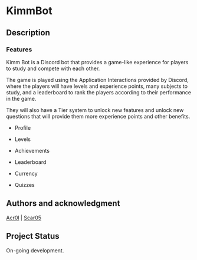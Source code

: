 # KimmBot

## Description

### Features

Kimm Bot is a Discord bot that provides a game-like experience for players to study and compete with each other.

The game is played using the Application Interactions provided by Discord, where the players will have levels and experience points, many subjects to study, and a leaderboard to rank the players according to their performance in the game.

They will also have a Tier system to unlock new features and unlock new questions that will provide them more experience points and other benefits.

- Profile

- Levels

- Achievements

- Leaderboard

- Currency

- Quizzes

## Authors and acknowledgment

[Acr0l](https://github.com/Acr0l) |
[Scar05](https://github.com/scar05)

## Project Status

On-going development.
